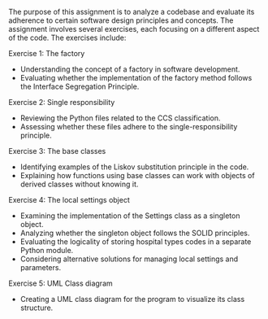 The purpose of this assignment is to analyze a codebase and evaluate its adherence to certain software design principles and concepts. The assignment involves several exercises, each focusing on a different aspect of the code. The exercises include:

Exercise 1: The factory
- Understanding the concept of a factory in software development.
- Evaluating whether the implementation of the factory method follows the Interface Segregation Principle.

Exercise 2: Single responsibility
- Reviewing the Python files related to the CCS classification.
- Assessing whether these files adhere to the single-responsibility principle.

Exercise 3: The base classes
- Identifying examples of the Liskov substitution principle in the code.
- Explaining how functions using base classes can work with objects of derived classes without knowing it.

Exercise 4: The local settings object
- Examining the implementation of the Settings class as a singleton object.
- Analyzing whether the singleton object follows the SOLID principles.
- Evaluating the logicality of storing hospital types codes in a separate Python module.
- Considering alternative solutions for managing local settings and parameters.

Exercise 5: UML Class diagram
- Creating a UML class diagram for the program to visualize its class structure.
